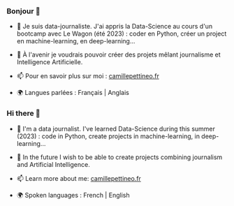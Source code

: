 ### Bonjour 👋

- 🔭 Je suis data-journaliste. J'ai appris la Data-Science au cours d'un bootcamp avec Le Wagon (été 2023) : coder en Python, créer un project en machine-learning, en deep-learning...

- 🌱 À l'avenir je voudrais pouvoir créer des projets mêlant journalisme et Intelligence Artificielle.

- 📫 Pour en savoir plus sur moi : [camillepettineo.fr](https://camillepettineo.fr/)

- 🌍 Langues parlées : Français | Anglais


### Hi there 👋

- 🔭 I'm a data journalist. I've learned Data-Science during this summer (2023) : code in Python, create projects in machine-learning, in deep-learning...

- 🌱 In the future I wish to be able to create projects combining journalism and Artificial Intelligence.

- 📫 Learn more about me: [camillepettineo.fr](https://camillepettineo.fr/)

- 🌍 Spoken languages : French | English

